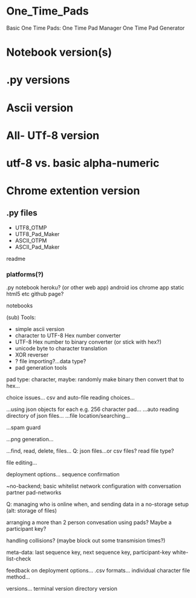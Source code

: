 # One_Time_Pads

Basic One Time Pads: 
One Time Pad Manager
One Time Pad Generator


# Notebook version(s)
# .py versions
# Ascii version
# All- UTf-8 version
# utf-8 vs. basic alpha-numeric

# Chrome extention version

## .py files 
- UTF8_OTMP
- UTF8_Pad_Maker
- ASCII_OTPM
- ASCII_Pad_Maker

readme

### platforms(?)
.py
notebook
heroku? (or other web app)
android
ios
chrome app
static html5 etc github page?


notebooks

(sub) Tools:
- simple ascii version
- character to UTF-8 Hex number converter
- UTF-8 Hex number to binary converter (or stick with hex?)
- unicode byte to character translation
- XOR reverser
- ? file importing?...data type?
- pad generation tools

pad type: character, 
maybe: randomly make binary then convert that to hex...

choice issues...
csv and auto-file reading choices...

...using json objects for each e.g. 256 character pad...
...auto reading directory of json files...
...file location/searching...

...spam guard

...png generation...

...find, read, delete, files...
Q: json files...or csv files?
read file type?

file editing...


deployment options...
sequence confirmation

~no-backend; basic whitelist network configuration with conversation partner
pad-networks

Q: managing who is online when, and sending data in a no-storage setup
(alt: storage of files) 

arranging a more than 2 person convesation using pads?
Maybe a participant key?

handling collisions? (maybe block out some transmision times?)

meta-data:
last sequence key, next sequence key, participant-key white-list-check


feedback on deployment options...
.csv formats...
individual character file method...

versions...
terminal version
directory version
